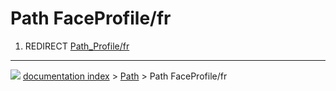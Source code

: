 # Path FaceProfile/fr
1.  REDIRECT [Path\_Profile/fr](Path_Profile/fr.md)



---
![](images/Right_arrow.png) [documentation index](../README.md) > [Path](Path_Workbench.md) > Path FaceProfile/fr
